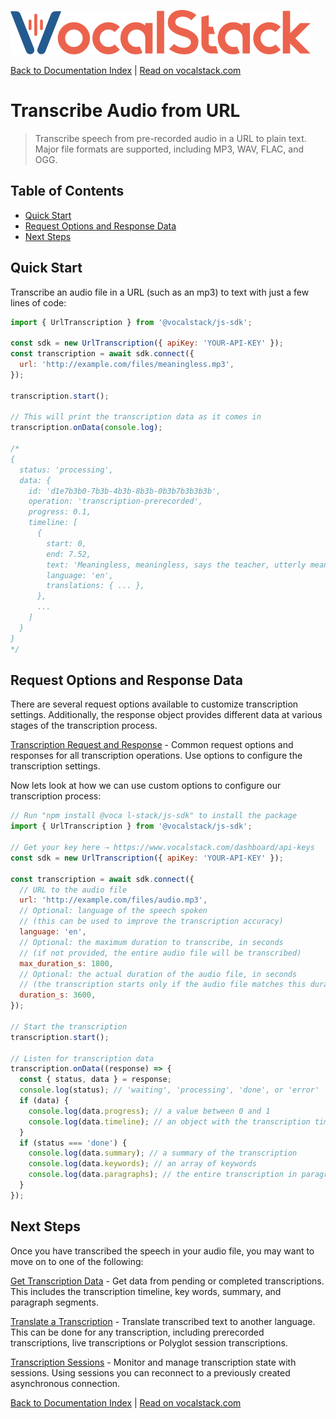 [![](/logo.svg 'VocalStack')](https://www.vocalstack.com)

[Back to Documentation Index](/README.md#documentation-index) | [Read on vocalstack.com](https://www.vocalstack.com/documentation/transcribe-audio-from-url-to-text)

# Transcribe Audio from URL

> Transcribe speech from pre-recorded audio in a URL to plain text. Major file formats are supported, including MP3, WAV, FLAC, and OGG.

## Table of Contents
  - [Quick Start](#quick-start)
  - [Request Options and Response Data](#request-options-and-response-data)
  - [Next Steps](#next-steps)

## Quick Start

Transcribe an audio file in a URL (such as an mp3) to text with just a few lines of code:

```js
import { UrlTranscription } from '@vocalstack/js-sdk';

const sdk = new UrlTranscription({ apiKey: 'YOUR-API-KEY' });
const transcription = await sdk.connect({
  url: 'http://example.com/files/meaningless.mp3',
});

transcription.start();

// This will print the transcription data as it comes in
transcription.onData(console.log);

/*
{
  status: 'processing',
  data: {
    id: 'd1e7b3b0-7b3b-4b3b-8b3b-0b3b7b3b3b3b',
    operation: 'transcription-prerecorded',
    progress: 0.1,
    timeline: [
      {
        start: 0,
        end: 7.52,
        text: 'Meaningless, meaningless, says the teacher, utterly meaningless, everything is meaningless.',
        language: 'en',
        translations: { ... },
      },
      ...
    ]
  }
}
*/
```



## Request Options and Response Data

There are several request options available to customize transcription settings. Additionally, the response object provides different data at various stages of the transcription process.

[Transcription Request and Response](transcription-request-and-response.md) - Common request options and responses for all transcription operations. Use options to configure the transcription settings.


Now lets look at how we can use custom options to configure our transcription process:

```javascript
// Run "npm install @voca l-stack/js-sdk" to install the package
import { UrlTranscription } from '@vocalstack/js-sdk';

// Get your key here ⇢ https://www.vocalstack.com/dashboard/api-keys
const sdk = new UrlTranscription({ apiKey: 'YOUR-API-KEY' });

const transcription = await sdk.connect({
  // URL to the audio file
  url: 'http://example.com/files/audio.mp3',
  // Optional: language of the speech spoken
  // (this can be used to improve the transcription accuracy)
  language: 'en',
  // Optional: the maximum duration to transcribe, in seconds
  // (if not provided, the entire audio file will be transcribed)
  max_duration_s: 1800,
  // Optional: the actual duration of the audio file, in seconds
  // (the transcription starts only if the audio file matches this duration)
  duration_s: 3600,
});

// Start the transcription
transcription.start();

// Listen for transcription data
transcription.onData((response) => {
  const { status, data } = response;
  console.log(status); // 'waiting', 'processing', 'done', or 'error'
  if (data) {
    console.log(data.progress); // a value between 0 and 1
    console.log(data.timeline); // an object with the transcription timeline
  }
  if (status === 'done') {
    console.log(data.summary); // a summary of the transcription
    console.log(data.keywords); // an array of keywords
    console.log(data.paragraphs); // the entire transcription in paragraph form
  }
});

```



## Next Steps

Once you have transcribed the speech in your audio file, you may want to move on to one of the following:

[Get Transcription Data](get-transcription-data.md) - Get data from pending or completed transcriptions. This includes the transcription timeline, key words, summary, and paragraph segments.


[Translate a Transcription](translate-transcription-to-another-language.md) - Translate transcribed text to another language. This can be done for any transcription, including prerecorded transcriptions, live transcriptions or Polyglot session transcriptions.


[Transcription Sessions](transcription-sessions.md) - Monitor and manage transcription state with sessions. Using sessions you can reconnect to a previously created asynchronous connection.



[Back to Documentation Index](/README.md#documentation-index) | [Read on vocalstack.com](https://www.vocalstack.com/documentation/transcribe-audio-from-url-to-text)

